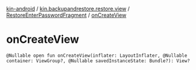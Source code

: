 [kin-android](../../index.md) / [kin.backupandrestore.restore.view](../index.md) / [RestoreEnterPasswordFragment](index.md) / [onCreateView](./on-create-view.md)

# onCreateView

`@Nullable open fun onCreateView(inflater: LayoutInflater, @Nullable container: ViewGroup?, @Nullable savedInstanceState: Bundle?): View?`